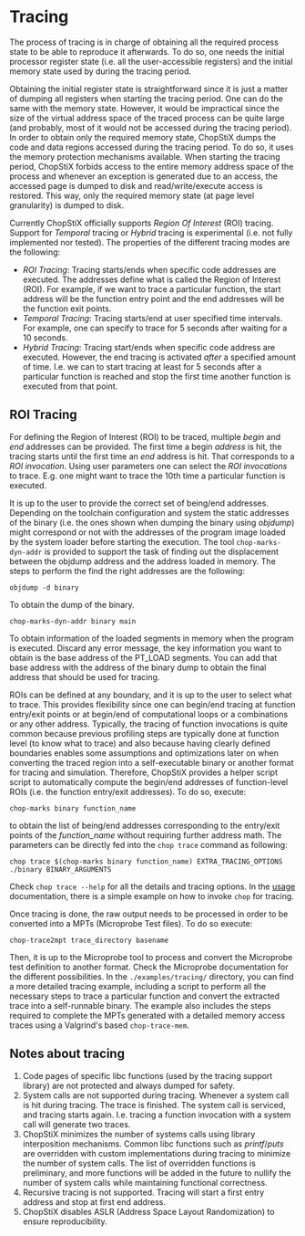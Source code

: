 # Tracing

The process of tracing is in charge of obtaining all the required process
state to be able to reproduce it afterwards. To do so, one needs the
initial processor register state (i.e. all the user-accessible registers) and
the initial memory state used by during the tracing period.

Obtaining the initial register state is straightforward since it is just a
matter of dumping all registers when starting the tracing period. One can
do the same with the memory state. However, it would be impractical since the
size of the virtual address space of the traced process can be quite large
(and probably, most of it would not be accessed during the tracing period).
In order to obtain only the required memory state, ChopStiX dumps the
code and data regions accessed during the tracing period. To do so, it
uses the memory protection mechanisms available. When starting the tracing
period, ChopStiX forbids access to the entire memory address space of the
process and whenever an exception is generated due to an access, the
accessed page is dumped to disk and read/write/execute access is restored.
This way, only the required memory state (at page level granularity) is dumped
to disk.

Currently ChopStiX officially supports _Region Of Interest_ (ROI) tracing.
Support for _Temporal_ tracing or _Hybrid_ tracing is experimental (i.e.
not fully implemented nor tested). The properties of the different tracing
modes are the following:

- _ROI Tracing_: Tracing starts/ends when specific code addresses are executed.
  The addresses define what is called the Region of Interest (ROI). For example,
  if we want to trace a particular function, the start address will be the
  function entry point and the end addresses will be the function exit points.
- _Temporal Tracing_: Tracing starts/end at user specified time intervals.
  For example, one can specify to trace for 5 seconds after waiting for a 10
  seconds.
- _Hybrid Tracing_: Tracing start/ends when specific code address are executed.
  However, the end tracing is activated _after_ a specified amount of time. I.e.
  we can to start tracing at least for 5 seconds after a particular function
  is reached and stop the first time another function is executed from that
  point.

## ROI Tracing

For defining the Region of Interest (ROI) to be traced, multiple _begin_ and
_end_ addresses can be provided. The first time a begin _address_ is hit, the
tracing starts until the first time an _end_ address is hit. That corresponds
to a _ROI invocation_. Using user parameters one can select the _ROI invocations_
to trace. E.g. one might want to trace the 10th time a particular function
is executed.

It is up to the user to provide the correct set of being/end addresses.
Depending on the toolchain configuration and system the static addresses
of the binary (i.e. the ones shown when dumping the binary using _objdump_)
might correspond or not with the addresses of the program image loaded by the
system loader before starting the execution. The tool `chop-marks-dyn-addr`
is provided to support the task of finding out the displacement between the
objdump address and the address loaded in memory. The steps to perform the
find the right addresses are the following:

    objdump -d binary

To obtain the dump of the binary.

    chop-marks-dyn-addr binary main

To obtain information of the loaded segments in memory when the program is
executed. Discard any error message, the key information you want to obtain
is the base address of the PT\_LOAD segments. You can add that base address
with the address of the binary dump to obtain the final address that should
be used for tracing.

ROIs can be defined at any boundary, and it is up to the user to select what
to trace. This provides flexibility since one can begin/end tracing at function
entry/exit points or at begin/end of computational loops or a combinations or
any other address. Typically, the tracing of function invocations is quite
common because previous profiling steps are typically done at function level
(to know what to trace) and also because having clearly defined boundaries
enables some assumptions and optimizations later on when converting the
traced region into a self-executable binary or another format for tracing and
simulation. Therefore, ChopStiX provides a helper script script to automatically
compute the begin/end addresses of function-level ROIs (i.e. the function
entry/exit addresses). To do so, execute:

    chop-marks binary function_name

to obtain the list of being/end addresses corresponding to the entry/exit
points of the *function_name* without requiring further address math. The
parameters can be directly fed into the `chop trace` command as following:

    chop trace $(chop-marks binary function_name) EXTRA_TRACING_OPTIONS ./binary BINARY_ARGUMENTS

Check `chop trace --help` for all the details and tracing options.  In the
[usage](usage.md) documentation, there is a simple example on how to
invoke `chop` for tracing.

Once tracing is done, the raw output needs to be processed in order to be
converted into a MPTs (Microprobe Test files). To do so execute:

    chop-trace2mpt trace_directory basename

Then, it is up to the Microprobe tool to process and convert the Microprobe
test definition to another format. Check the Microprobe documentation for
the different possibilities.  In the `./examples/tracing/` directory,
you can find a more detailed tracing example, including a script to perform
all the necessary steps to trace a particular function and convert the
extracted trace into a self-runnable binary. The example also includes
the steps required to complete the MPTs generated with a detailed memory
access traces using a Valgrind's based `chop-trace-mem`.

## Notes about tracing

1. Code pages of specific libc functions (used by the tracing support library)
   are not protected and always dumped for safety.
2. System calls are not supported during tracing. Whenever a system call is
   hit during tracing. The trace is finished. The system call is serviced, and
   tracing starts again. I.e. tracing a function invocation with a system
   call will generate two traces.
3. ChopStiX minimizes the number of systems calls using library interposition
   mechanisms. Common libc functions such as _printf_/_puts_ are overridden
   with custom implementations during tracing to minimize the number of
   system calls. The list of overridden functions is preliminary, and more
   functions will be added in the future to nullify the number of system calls
   while maintaining functional correctness.
4. Recursive tracing is not supported. Tracing will start a first entry address
   and stop at first end address.
5. ChopStiX disables ASLR (Address Space Layout Randomization) to ensure
   reproducibility.

